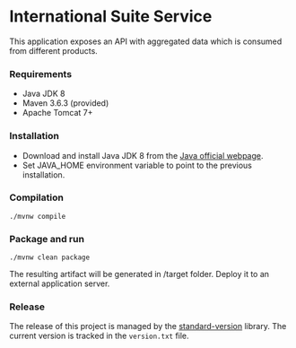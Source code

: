 # International Suite Service

This application exposes an API with aggregated data which is consumed from different products.


### Requirements

- Java JDK 8
- Maven 3.6.3 (provided)
- Apache Tomcat 7+

### Installation

- Download and install Java JDK 8 from the [Java official webpage](https://www.oracle.com/java/technologies/javase/javase-jdk8-downloads.html). 
- Set JAVA_HOME environment variable to point to the previous installation.

### Compilation

```
./mvnw compile
```

### Package and run 

```
./mvnw clean package
```

The resulting artifact will be generated in /target folder. Deploy it to an external application server.

### Release

The release of this project is managed by the [standard-version](https://github.com/conventional-changelog/standard-version) library. The current version is tracked in the ```version.txt``` file.
